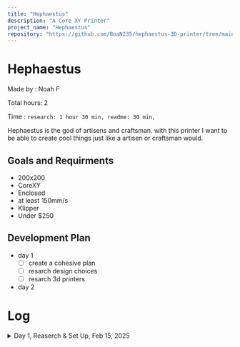 ```yaml
---
title: "Hephaestus"
description: "A Core XY Printer"
project_name: "Hephaestus"
repository: "https://github.com/BoaN235/hephaestus-3D-printer/tree/main"
---
```

# Hephaestus
Made by : Noah F

Total hours: 2

Time : `research: 1 hour 30 min,
  readme: 30 min, `

Hephaestus is the god of artisens and craftsman. with this printer I want to be able to create cool things just like a artisen or craftsman would.

## Goals and Requirments
- 200x200
- CoreXY
- Enclosed
- at least 150mm/s
- Klipper
- Under $250

## Development Plan
- day 1
  - [ ] create a cohesive plan 
  - [ ] resarch design choices
  - [ ] resarch 3d printers
- day 2

# Log

 <details>
<summary> Day 1, Reaserch & Set Up, Feb 15, 2025 </summary>

hours: 2

total hours: 2

Time : `research: 1 hour 30 min,
 readme: 30 min, `

Description: 
- Researched how 3d printers work
- Started Development Plan


</details>
